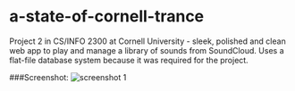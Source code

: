 a-state-of-cornell-trance
=========================

Project 2 in CS/INFO 2300 at Cornell University -  sleek, polished and clean web app to play and manage a library of sounds from SoundCloud. Uses a flat-file database system because it was required for the project.


###Screenshot: 
![screenshot 1](http://i.imgur.com/zxqqJSd.png)
